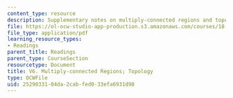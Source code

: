 ```yaml
---
content_type: resource
description: Supplementary notes on multiply-connected regions and topology.
file: https://ol-ocw-studio-app-production.s3.amazonaws.com/courses/18-02-multivariable-calculus-fall-2007/2529033104da2cabfed033efa6931d98_mult_conectd_reg.pdf
file_type: application/pdf
learning_resource_types:
- Readings
parent_title: Readings
parent_type: CourseSection
resourcetype: Document
title: V6. Multiply-connected Regions; Topology
type: OCWFile
uid: 25290331-04da-2cab-fed0-33efa6931d98
---
```

